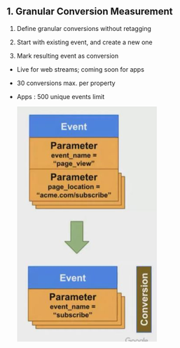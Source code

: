 ## 1. Granular Conversion Measurement

1. Define granular conversions without retagging

2. Start with existing event, and create a new one

3. Mark resulting event as conversion

- Live for web streams; coming soon for apps
- 30 conversions max. per property
- Apps : 500 unique events limit

    <img src="../Img/Creating_Events_In_GA4_Properties1.JPG">


